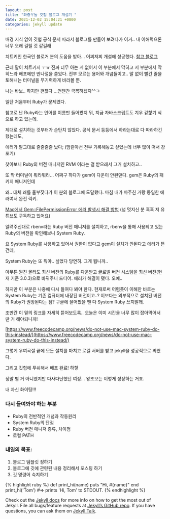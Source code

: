 ```yaml
---
layout: post
title: "좌충우돌 깃헙 블로그 개설기 "
date: 2021-12-02 15:04:21 +0800
categories: jekyll update
---
```


배경 지식 없이 깃헙 공식 문서 따라서 블로그를 만들어 보려다가 이거.. 내 이해력으론 너무 오래 걸릴 것 같길래

치트키인 한국인 블로거 분의 도움을 받아... 어찌저찌 개설에 성공했다. [참고 블로그](https://zeddios.tistory.com/1222)

근데 말이 치트키지 ㅜㅠ 진짜 너무 아는 게 없어서 이 부분에서 막히고 저 부분에서 막히느라 배포에만 반나절을 쏟았다. 전부 모르는 용어와 개념들이고.. 말 없이 빨간 줄을 토해내는 터미널을 무기력하게 바라볼 뿐.

나는 바보.. 하지만 괜찮다 ...언젠간 극복하겠지^^ㅋ

일단 처음부터 Ruby가 문제였다.

참고로 난 Ruby라는 언어를 이름만 들어봤지 뭐, 지금 자바스크립트도 겨우 겉핥기 식으로 하고 있는데.

제대로 설치하는 것부터가 순탄치 않았다. 공식 문서 등등에서 하라는대로 다 따라하긴 했는데도,

에러가 말그대로 줄줄줄줄 났다; (맘같아선 전부 기록해놓고 싶었는데 너무 많이 떠서 걍 포기)

찾아보니 Ruby의 버전 매니저인 RVM 이라는 걸 받으래서 그거 설치하고..

또 막 터미널이 뭐라뭐라... 어쩌구 하다가 gem이 다운이 안된댄다. gem은 Ruby의 패키지 매니저인데

왜.. 대체 왜를 울부짖다가 이 분의 블로그에 도달했다. 마침 내가 마주친 거랑 동일한 에러여서 완전 럭키.

[Mac에서 Gem::FilePermissionError 에러 발생시 해결 방법](https://jojoldu.tistory.com/288) (넘 멋지신 분 흑흑 저 유튜브도 구독하고 있어요)

알려주신대로 rbenv라는 Ruby 버전 매니저를 설치하고, rbenv을 통해 사용되고 있는 Ruby의 버전을 확인해보니 System Ruby.

요 System Ruby를 사용하고 있어서 권한이 없다고 gem이 설치가 안된다고 에러가 뜬건데,

System Ruby는 또 뭐야.. 싶었다 당연히. 그게 뭡니까..

아무튼 뭔진 몰라도 최신 버전의 Ruby를 다운받고 글로벌 버전 시스템을 최신 버전(현재 기준 3.0.3)으로 바꿔주니 드디어. 에러가 해결이 됐다. 오예..

하지만 이 부분은 나중에 다시 들여다 봐야 한다. 현재로써 어렴풋이 이해한 바로는 System Ruby는 기존 컴퓨터에 내장된 버전이고..? 이보다는 외부적으로 설치된 버전의 Ruby가 권장된다는 점? 구글에 물어봤을 땐 다 System Ruby 쓰지말래.

조만간 이 밑의 링크를 자세히 뜯어보도록.. 오늘은 이미 시간을 너무 많이 잡아먹어서 딴 거 해야되니까!

[https://www.freecodecamp.org/news/do-not-use-mac-system-ruby-do-this-instead/](https://www.freecodecamp.org/news/do-not-use-mac-system-ruby-do-this-instead/)

그렇게 우여곡절 끝에 모든 설치를 마치고 로컬 서버를 받고 jekyll을 성공적으로 띄웠다.

그리고 깃헙에 푸쉬해서 배포 완료! 하핳

정말 별 거 아니였지만 다사다난했던 여정... 왕초보는 이렇게 성장하는 거죠.

내 자신 화이팅!!!

### 다시 들여봐야 하는 부분

- Ruby의 전반적인 개념과 작동원리
- System Ruby의 단점
- Ruby 버전 매니저 종류, 차이점
- 로컬 PATH

### 내일의 목표:

1. 블로그 템플릿 정하기
2. 블로그에 깃에 관련된 내용 정리해서 포스팅 하기
3. 깃 명령어 숙지하기

{% highlight ruby %}
def print_hi(name)
puts "Hi, #{name}"
end
print_hi('Tom')
#=> prints 'Hi, Tom' to STDOUT.
{% endhighlight %}

Check out the [Jekyll docs][jekyll-docs] for more info on how to get the most out of Jekyll. File all bugs/feature requests at [Jekyll’s GitHub repo][jekyll-gh]. If you have questions, you can ask them on [Jekyll Talk][jekyll-talk].

[jekyll-docs]: https://jekyllrb.com/docs/home
[jekyll-gh]: https://github.com/jekyll/jekyll
[jekyll-talk]: https://talk.jekyllrb.com/
